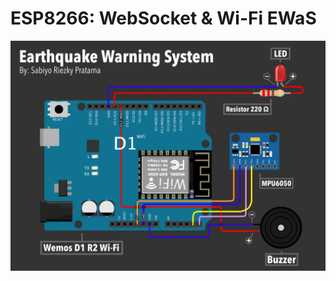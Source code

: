 # ESP8266: WebSocket & Wi-Fi EWaS
![Circuit Diagram](https://github.com/sabiyorp/ESP8266-WebSocket-Earthquake-Alert/blob/main/img/Circuit.jpg)

